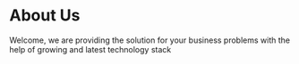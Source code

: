 # About Us
Welcome, we are providing the solution for your business problems with the help of growing and latest technology stack
